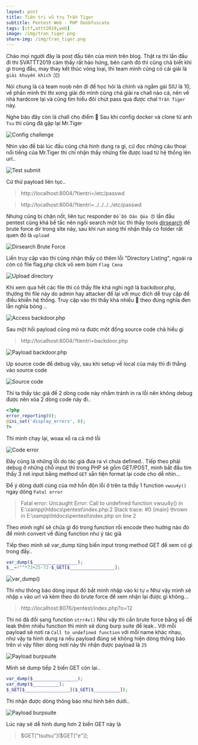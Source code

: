 ```yaml
---
layout: post
title: Tiên tri vũ trụ Trần Tiger
subtitle: Pentest Web - PHP Deobfuscate
tags: [ctf,attt2019,web]
image: /img/tran_tiger.png
share-img: /img/tran_tiger.png
---
```

Chào mọi người đây là post đầu tiên của mình trên blog. Thật ra thì lần đầu đi thi SVATTT2019 cảm thấy rất hào hứng, bên cạnh đó thì cũng chả biết khỉ gì trong đầu, may thay kết thúc vòng loại, thì team mình cũng có cái giải là `giải khuyến khích` :)))

Nói chung là cả team noob nên đi để học hỏi là chính và ngắm gái SIU là 10, về phần mình thì thi xong giải đó mình cũng chả giải ra chall nào cả, nên về nhà hardcore lại và cũng tìm hiểu đôi chút pass qua được chal `Trần Tiger` này.

Nghe bảo đây còn là chall cho điểm 👻
Sau khi config docker và clone từ anh `Tsu` thì cũng đã gặp lại Mr.Tiger 

<img src="/img/15112019/01.png" alt="Config challenge" align="center"/>

Nhìn vào đề bài lúc đầu cũng chả hình dung ra gì, cứ đọc những câu thoại nổi tiếng của Mr.Tiger thì chỉ nhận thấy những file được load từ hệ thống lên url..

<img src="/img/15112019/02.png" alt="Test submit" align="center"/>

Cứ thử payload liên tục..
>http://localhost:8004/?tientri=/etc/passwd

>http://localhost:8004/?tientri=../../../../etc/passwd

Nhưng cũng bị chặn nốt, liên tục responder `Đồ Dô Dăn Qóa 😠` lần đầu pentest cũng khá bế tắc nên ngồi search một lúc thì thấy tools [dirsearch](http://https://github.com/maurosoria/dirsearch) để brute force dir trong site này, sau khi run xong thì nhận thấy có folder rất quen đó là `upload`

<img src="/img/15112019/03.png" alt="Dirsearch Brute Force" align="center"/>

Liền truy cập vào thì cũng nhận thấy có thêm lỗi "Directory Listing", ngoài ra còn có file flag.php click vô xem bùm `Flag Cena` 

<img src="/img/15112019/04.png" alt="Upload directory" align="center"/>

Khi xem qua hết các file thì có thấy file khá nghi ngờ là backdoor.php, thường thì file này do admin hay attacker để lại với mục đích dễ truy cập để điều khiển hệ thống. Truy cập vào thì thấy khá nhiều 💩 theo đúng nghĩa đen lẫn nghĩa bóng ..

<img src="/img/15112019/05.png" alt="Access backdoor.php" align="center"/>

Sau một hồi payload cũng mò ra được một đống source code chả hiểu gì

>http://localhost:8004/?tientri=backdoor.php

<img src="/img/15112019/06.png" alt="Payload backdoor.php" align="center"/>

Up source code để debug vậy, sau khi setup về local của máy thì đi thẳng vào source code

<img src="/img/15112019/07.png" alt="Source code" align="center"/>

Thì ta thấy tác giả để 2 dòng code này nhằm tránh in ra lỗi nên không debug được nên xóa 2 dòng code này đi..
```php
<?php
error_reporting(0);
@ini_set('display_errors', 0);
?>
```

Thì mình chạy lại, woaa xổ ra cả mớ lỗi 

<img src="/img/15112019/08.png" alt="Code error" align="center"/>

Đây cũng là những lỗi do tác giả đưa ra vì chưa defined..
Tiếp theo phải debug ở những chỗ input thì trong PHP sẽ gồm GET/POST, mình bắt đầu tìm thấy 3 nơi input bằng method `GET` sẵn tiện format lại code cho dễ nhìn...

Để ý dòng dưới cùng của mớ hỗn độn lỗi ở trên ta thấy 1 function `vwuu4y()` ngay dòng `Fatal error`
>Fatal error: Uncaught Error: Call to undefined function vwuu4y() in E:\xampp\htdocs\pentest\index.php:2 Stack trace: #0 {main} thrown in E:\xampp\htdocs\pentest\index.php on line 2

Theo mình nghĩ sẽ chứa gì đó trong function rồi encode theo hướng nào đó để mình convert về đúng function như ý tác giả

Tiếp theo mình sẽ var_dump từng biến input trong method GET để xem có gì trong đấy..

```php
var_dump($_________________);
$__=!""*73+25-72-$_GET[$_________________];
```
<img src="/img/15112019/09.png" alt="var_dump()" align="center"/>

Thì như thông báo dòng input đó bắt mình nhập vào kí tự `o`
Như vậy mình sẽ nhập `o` vào url và kèm theo đó brute force để xem nhận lại được gì không...
>http://localhost:8076/pentest/index.php?o=12

Thì nó đã đổi sang function `strr4v()`
Như vậy thì cần brute force bằng số để leak thêm nhiều function thì mình sẽ dùng burp suite để leak..
Với mỗi payload sẽ noti ra `Call to undefined function` với mỗi name khác nhau, như vậy ta hình dung ra nếu payload đúng sẽ không hiện dòng thông báo trên vì vậy filter dòng noti này thì nhận được payload là `25`

<img src="/img/15112019/10.png" alt="Payload burpsuite" align="center"/>

Mình sẽ dump tiếp 2 biến GET còn lại..

```php
var_dump($_________________);
var_dump($__________);
$_GET[$_________________]($_GET[$__________]);
```

Thì nhận được dòng thông báo như hình bên dưới..

<img src="/img/15112019/11.png" alt="Payload burpsuite" align="center"/>

Lúc này sẽ dễ hình dung hơn 2 biến GET này là
> $GET["tsutsu"]($GET["e"]);
